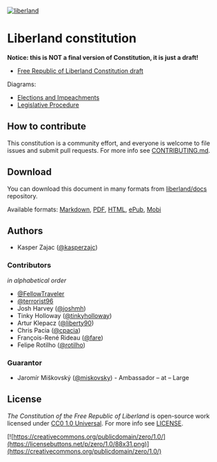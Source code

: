 [![liberland](http://liberland.org/addons/image/Liberland_znak_small.png)](https://github.com/liberland/liberland)

# Liberland constitution

**Notice: this is NOT a final version of Constitution, it is just a draft!**

* [Free Republic of Liberland Constitution draft](Liberland-constitution.md)

Diagrams:

* [Elections and Impeachments](diagrams/elections-and-impeachment-flowchart.png)
* [Legislative Procedure](diagrams/legislative-procedure-flowchart.png)

## How to contribute

This constitution is a community effort, and everyone is welcome to file issues and submit pull requests. For more info see [CONTRIBUTING.md](CONTRIBUTING.md).

## Download

You can download this document in many formats from [liberland/docs](https://github.com/liberland/docs) repository.

Available formats: [Markdown], [PDF], [HTML], [ePub], [Mobi]

## Authors

* Kasper Zajac ([@kasperzajc](https://github.com/KacperZajc))

### Contributors

*in alphabetical order*

* [@FellowTraveler](https://github.com/FellowTraveler)
* [@terrorist96](https://github.com/terrorist96)
* Josh Harvey ([@joshmh](https://github.com/joshmh))
* Tinky Holloway ([@tinkyholloway](https://github.com/tinkyholloway))
* Artur Klepacz ([@liberty90](https://github.com/liberty90))
* Chris Pacia ([@cpacia](https://github.com/cpacia))
* François-René Rideau ([@fare](https://github.com/fare))
* Felipe Rotilho ([@rotilho](https://github.com/rotilho))

### Guarantor

* Jaromír Miškovský ([@miskovsky](https://github.com/miskovsky)) - Ambassador – at – Large

## License

*The Constitution of the Free Republic of Liberland* is open-source work licensed under [CC0 1.0 Universal](https://creativecommons.org/publicdomain/zero/1.0/). For more info see [LICENSE](LICENSE).

[![https://creativecommons.org/publicdomain/zero/1.0/](https://licensebuttons.net/p/zero/1.0/88x31.png)](https://creativecommons.org/publicdomain/zero/1.0/)


[Markdown]: https://github.com/liberland/docs/raw/master/constitution/Liberland-constitution.md
[PDF]: https://github.com/liberland/docs/raw/master/constitution/Liberland-constitution.pdf
[HTML]: https://github.com/liberland/docs/raw/master/constitution/Liberland-constitution.html
[ePub]: https://github.com/liberland/docs/raw/master/constitution/Liberland-constitution.epub
[Mobi]: https://github.com/liberland/docs/raw/master/constitution/Liberland-constitution.mobi
